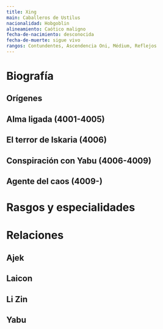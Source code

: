 ```yaml
---
title: Xing
main: Caballeros de Ustilus
nacionalidad: Hobgoblin
alineamiento: Caótico maligno
fecha-de-nacimiento: desconocida
fecha-de-muerte: sigue vivo
rangos: Contundentes, Ascendencia Oni, Médium, Reflejos
---
```


# Biografía

## Orígenes



## Alma ligada (4001-4005)



## El terror de Iskaria (4006)



## Conspiración con Yabu (4006-4009)



## Agente del caos (4009-)



# Rasgos y especialidades



# Relaciones

## Ajek

## Laicon

## Li Zin

## Yabu
